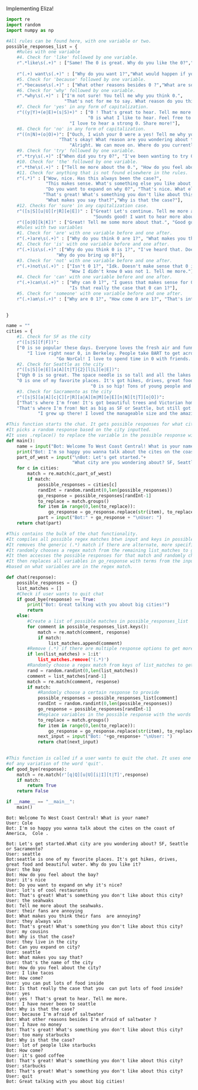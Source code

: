 Implementing Eliza!


```python
import re
import random
import numpy as np
```


```python
#All rules can be found here, with one variable or two.
possible_responses_list = {
    #Rules with one variable
    #4. Check for 'like' followed by one variable.
    r".*like\s(.+)" : ["Same! The 0 is great. Why do you like the 0?","How'd you know you like 0?", "How come?"],
    
    r"(.+) want\s(.+)" : ["Why do you want 1?","What would happen if you got 1?", "How would 1 impact you?"],
    #5. Check for 'because' followed by one variable.
    r".*because\s(.+)" : ["What other reasons besides 0 ?","What are some other reasons besides 0?"],
    #6. Check for 'why' followed by one variable.
    r".*why\s(.+)" : ["I'm not sure! You tell me why you think 0.",
                      "That's not for me to say. What reason do you think 0 is?"],
    #7. Check for 'yes' in any form of capitalization.
    r"((y|Y)+(e|E)+(s|S)+)" : ["0 ! That's great to hear. Tell me more.",
                               "0 is what I like to hear. Feel free to expand.",
                        "I love to hear a strong 0. Share more!"],
    #8. Check for 'no' in any form of capitalization.
    r"((n|N)+(o|O)+)": ["Ouch, I wish your 0 were a yes! Tell me why you said 0.",
                    "That's okay! What reason are you wondering about this city?",
                        "Alright. We can move on. Where do you currently live?"],
    #9. Check for 'try' followed by one variable.
    r".*try\s(.+)" :["When did you try 0?", "I've been wanting to try 0. How was it?"],
    #10. Check for 'the' followed by one variable.
    r".*the\s(.+)" : ["Tell me more about the 0.", "How do you feel about the 0?", "Can you expand on 0?"],
    #11. Check for anything that is not found elsewhere in the rules.
    r"(.*)" : ["Wow, nice. Has this always been the case?",
               "This makes sense. What's something else you like about this city?",
               "Do you want to expand on why 0?", "That's nice. What else are you wondering about?",
              "That's great! What's something you don't like about this city?",
               "What makes you say that?","Why is that the case?"],
    #12. Checks for 'sure' in any capitalization case.
    r"([s|S][u|U][r|R][e|E])" : ["Great! Let's continue. Tell me more about that.",
                                 "Sounds good! I want to hear more about it.","Woo! Share more!"],
    r"([o|O][k|K])" : ["Great! Tell me some more about that.", "Good good good. Share more"],
    #Rules with two variables
    #1. Check for 'are' with one variable before and one after.
    r"(.+)are\s(.+)" : ["Why do you think 0 are 1?", "What makes you think 0 are 1?"],
    #2. Check for 'is' with one variable before and one after.
    r"(.+)is\s(.+)" :["Why do you think 0 is 1?", "I've heard that. Does the fact that 0 is 1 bother you?",
                   "Why do you bring up 0?"],
    #3. Check for 'not' with one variable before and one after.
    r"(.+)not\s(.+)" : ["Isn't 0 1?", "Idk. Doesn't make sense that 0 is not 1. Why do you think that?", 
                        "Wow I didn't know 0 was not 1. Tell me more."],
    #4. Check for 'can' with one variable before and one after.
    r"(.+)can\s(.+)" : ["Why can 0 1?", "I guess that makes sense for 0 to 1. Tell me more.",
                        "Is that really the case that 0 can 1?"],
    #5. Check for 'someone' with one variable before and one after.
    r"(.+)am\s(.+)" : ["Why are 0 1?", "How come 0 are 1?", "That's interesting to hear. Why is it that 0 are 1?"]

    
}
```


```python
name = ""
cities = {  
    #1. Check for SF as the city
    r"([s|S][f|F])": 
    ["0 is so popular these days. Everyone loves the fresh air and funny people. What do you like about 0?",
        "I live right near 0, in Berkeley. People take BART to get across the Bay. What do you like about 0?",
                   "Go NorCal! I love to spend time in 0 with friends. What do you like about 0?"],
    #2. Check for Seattle as the city
    r"([s|S][e|E][a|A][t|T]{2}[l|L][e|E])": 
    ["Ugh 0 is so great. The space needle is so tall and all the lakes are beautiful. Why do you like it?",
    "0 is one of my favorite places. It's got hikes, drives, great food and beautiful water. Why do you like it?",
                                "0 is so hip! Tons of young people and pets. Why do you like it?"],
    #3. Check for Sacramento as the city
    r"([s|S][a|A][c|C][r|R][a|A][m|M][e|E][n|N][t|T][o|O])": 
    ["That's where I'm from! It's got beautiful trees and Victorian homes. Why do you like 0?",
    "That's where I'm from! Not as big as SF or Seattle, but still got lots of fun to do. Why do you like 0?",
            "I grew up there! I loved the manageable size and the amazing coffee shops. Why do you like 0?"]}

#This function starts the chat. It gets possible responses for what city the user is interested in.
#It picks a random response based on the city inputted.
#It uses .replace() to replace the variable in the possible response with the city name.
def main():
    name = input("Bot: Welcome To West Coast Central! What is your name?" + "\nUser: ")
    print("Bot: I'm so happy you wanna talk about the cites on the coast of America, ",name, ".")
    part_of_west = input("\nBot: Let's get started."+
                         "What city are you wondering about? SF, Seattle or Sacramento?"+"\nUser: ")
    for c in cities:
        match = re.match(c,part_of_west)
        if match:
            possible_responses = cities[c]
            randInt = random.randint(0,len(possible_responses))
            go_response = possible_responses[randInt-1]
            to_replace = match.groups()
            for item in range(0,len(to_replace)):
                go_response = go_response.replace(str(item), to_replace[item])
            part = input("Bot:" + go_response + "\nUser: ")
    return chat(part)

#This contains the bulk of the chat functionality. 
#It compiles all possible regex matches btwn input and keys in possible_responses_list.
#It removes the generic (.*) match if there are alternate, more specific ones available.
#It randomly chooses a regex match from the remaining list_matches to get possible responses for.
#It then accesses the possible responses for that match and randomly chooses one to output.
#It then replaces all variables in go_response with terms from the input, 
#based on what variables are in the regex match.

def chat(response):
    possible_responses = {}
    list_matches = []
    #Check if user wants to quit chat
    if good_bye(response) == True:
        print("Bot: Great talking with you about big cities!")
        return
    else:
        #Create a list of possible matches in possible_responses_list
        for comment in possible_responses_list.keys():
            match = re.match(comment, response)
            if match:
                list_matches.append(comment)
        #Remove (.*) if there are multiple response options to get more specific response to input.
        if len(list_matches) > 1:it'
            list_matches.remove('(.*)')
        #Randomly choose a regex match from keys of list_matches to get a response.
        rand = random.randint(0,len(list_matches))
        comment = list_matches[rand-1]
        match = re.match(comment, response)
        if match:
            #Randomly choose a certain response to provide
            possible_responses = possible_responses_list[comment]
            randInt = random.randint(0,len(possible_responses))
            go_response = possible_responses[randInt-1]
            #Replace variables in the possible response with the words in the input
            to_replace = match.groups()
            for item in range(0,len(to_replace)):
                go_response = go_response.replace(str(item), to_replace[item])
            next_input = input("Bot: "+go_response+ "\nUser: ")
            return chat(next_input)
                                                                                           

#This function is called if a user wants to quit the chat. It uses one regex 
#of any variation of the word 'quit'.           
def good_bye(response):
    match = re.match(r'[q|Q][u|U][i|I][t|T]',response)
    if match:
        return True
    return False

if __name__ == "__main__":
    main()
```

    Bot: Welcome To West Coast Central! What is your name?
    User: Cole
    Bot: I'm so happy you wanna talk about the cites on the coast of America,  Cole .
    
    Bot: Let's get started.What city are you wondering about? SF, Seattle or Sacramento?
    User: seattle
    Bot:seattle is one of my favorite places. It's got hikes, drives, great food and beautiful water. Why do you like it?
    User: the bay
    Bot: How do you feel about the bay?
    User: it's nice
    Bot: Do you want to expand on why it's nice?
    User: lot's of cool restaurants
    Bot: That's great! What's something you don't like about this city?
    User: the seahwaks
    Bot: Tell me more about the seahwaks.
    User: their fans are annoying
    Bot: What makes you think their fans  are annoying?
    User: they always win
    Bot: That's great! What's something you don't like about this city?
    User: my cousins
    Bot: Why is that the case?
    User: they live in the city
    Bot: Can you expand on city?
    User: seattle
    Bot: What makes you say that?
    User: that's the name of the city
    Bot: How do you feel about the city?
    User: I like tacos
    Bot: How come?
    User: you can put lots of food inside
    Bot: Is that really the case that you  can put lots of food inside?
    User: yes
    Bot: yes ! That's great to hear. Tell me more.
    User: I have never been to seattle
    Bot: Why is that the case?
    User: because I'm afraid of saltwater
    Bot: What other reasons besides I'm afraid of saltwater ?
    User: I have no money
    Bot: That's great! What's something you don't like about this city?
    User: too many starbucks
    Bot: Why is that the case?
    User: lot of people like starbucks
    Bot: How come?
    User: it's good coffee
    Bot: That's great! What's something you don't like about this city?
    User: starbucks
    Bot: That's great! What's something you don't like about this city?
    User: quit
    Bot: Great talking with you about big cities!



```python

```


```python

```
